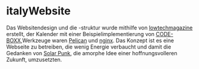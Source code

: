 # italyWebsite
Das Websitendesign und die -struktur wurde mithilfe von [lowtechmagazine](https://solar.lowtechmagazine.com/2018/09/how-to-build-a-lowtech-website.html) erstellt, der Kalender mit einer Beispielimplementierung von [CODE-BOXX](https://code-boxx.com/simple-pure-javascript-calendar-events/),Werkzeuge waren [Pelican](https://blog.getpelican.com/) und [nginx](https://nginx.org/). Das Konzept ist es eine Webseite zu betreiben, die wenig Energie verbaucht und damit die Gedanken von [Solar Punk](https://de.wikipedia.org/wiki/Solarpunk), die amorphe Idee einer hoffnungsvolleren Zukunft, umzusetzten.
